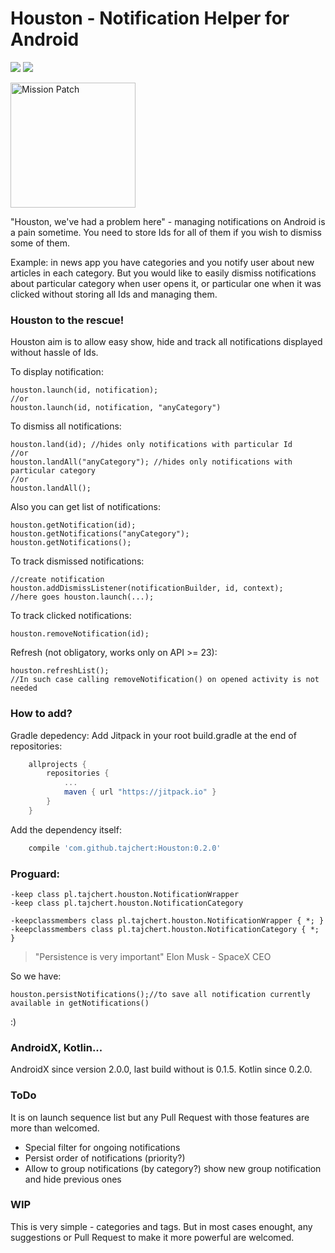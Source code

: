 # Houston - Notification Helper for Android
[![](https://jitpack.io/v/tajchert/Houston.svg)](https://jitpack.io/#tajchert/Houston)  [![](https://jitci.com/gh/tajchert/Houston/svg)](https://jitci.com/gh/tajchert/Houston)

<img src="img/icon_library.jpg" width="200" height="200" alt="Mission Patch"/>

"Houston, we've had a problem here" - managing notifications on Android is a pain sometime. You need to store Ids for all of them if you wish to dismiss some of them.

Example: in news app you have categories and you notify user about new articles in each category. But you would like to easily dismiss notifications about particular category when user opens it, or particular one when it was clicked without storing all Ids and managing them.

### Houston to the rescue!

Houston aim is to allow easy show, hide and track all notifications displayed without hassle of Ids.



To display notification:
```
houston.launch(id, notification);
//or
houston.launch(id, notification, "anyCategory")
```

To dismiss all notifications:

```
houston.land(id); //hides only notifications with particular Id
//or
houston.landAll("anyCategory"); //hides only notifications with particular category
//or
houston.landAll();
```

Also you can get list of notifications:
```
houston.getNotification(id);
houston.getNotifications("anyCategory");
houston.getNotifications();
```

To track dismissed notifications:
```
//create notification
houston.addDismissListener(notificationBuilder, id, context);
//here goes houston.launch(...);
```

To track clicked notifications:
```
houston.removeNotification(id);
```


Refresh (not obligatory, works only on API >= 23):
```
houston.refreshList();
//In such case calling removeNotification() on opened activity is not needed
```

### How to add?

Gradle depedency:
Add Jitpack in your root build.gradle at the end of repositories:
```gradle
	allprojects {
		repositories {
			...
			maven { url "https://jitpack.io" }
		}
	}
```
Add the dependency itself:
```gradle
    compile 'com.github.tajchert:Houston:0.2.0'
```



### Proguard:
```
-keep class pl.tajchert.houston.NotificationWrapper
-keep class pl.tajchert.houston.NotificationCategory

-keepclassmembers class pl.tajchert.houston.NotificationWrapper { *; }
-keepclassmembers class pl.tajchert.houston.NotificationCategory { *; }
```

>"Persistence is very important" Elon Musk - SpaceX CEO

So we have:
```
houston.persistNotifications();//to save all notification currently available in getNotifications()
```
:)

### AndroidX, Kotlin...
AndroidX since version 2.0.0, last build without is 0.1.5. Kotlin since 0.2.0.

### ToDo

It is on launch sequence list but any Pull Request with those features are more than welcomed.

* Special filter for ongoing notifications
* Persist order of notifications (priority?)
* Allow to group notifications (by category?) show new group notification and hide previous ones


### WIP
This is very simple - categories and tags. But in most cases enought, any suggestions or Pull Request to make it more powerful are welcomed.
